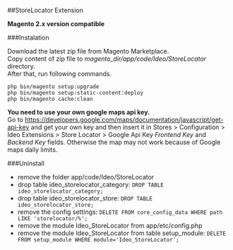 ##StoreLocator Extension

**Magento 2.x version compatible**

###Instalation

Download the latest zip file from Magento Marketplace.<br />
Copy content of zip file to *magento_dir/app/code/Ideo/StoreLocator* directory.<br />
After that, run following commands. 
```
php bin/magento setup:upgrade 
php bin/magento setup:static-content:deploy
php bin/magento cache:clean
```

**You need to use your own google maps api key.**<br />
Go to https://developers.google.com/maps/documentation/javascript/get-api-key and get your own key and then insert it in Stores > Configuration > Ideo Extensions > Store Locator > Google Api Key *Frontend Key* and *Backend Key* fields.
Otherwise the map may not work because of Google maps daily limits.

###Uninstall

* remove the folder app/code/Ideo/StoreLocator
* drop table ideo_storelocator_category: `DROP TABLE ideo_storelocator_category;`
* drop table ideo_storelocator_store: `DROP TABLE ideo_storelocator_store;`
* remove the config settings: `DELETE FROM core_config_data WHERE path LIKE 'storelocator/%';`
* remove the module Ideo_StoreLocator from app/etc/config.php
* remove the module Ideo_StoreLocator from table setup_module: `DELETE FROM setup_module WHERE module='Ideo_StoreLocator';`
